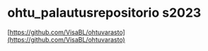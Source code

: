 # ohtu_palautusrepositorio s2023
[https://github.com/VisaBL/ohtuvarasto](https://github.com/VisaBL/ohtuvarasto)